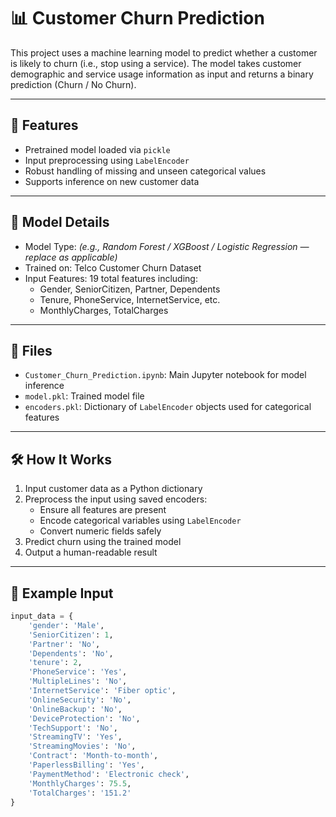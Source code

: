 # 📊 Customer Churn Prediction

This project uses a machine learning model to predict whether a customer is likely to churn (i.e., stop using a service). The model takes customer demographic and service usage information as input and returns a binary prediction (Churn / No Churn).

---

## 🚀 Features

- Pretrained model loaded via `pickle`
- Input preprocessing using `LabelEncoder`
- Robust handling of missing and unseen categorical values
- Supports inference on new customer data

---

## 🧠 Model Details

- Model Type: *(e.g., Random Forest / XGBoost / Logistic Regression — replace as applicable)*
- Trained on: Telco Customer Churn Dataset
- Input Features: 19 total features including:
  - Gender, SeniorCitizen, Partner, Dependents
  - Tenure, PhoneService, InternetService, etc.
  - MonthlyCharges, TotalCharges

---

## 📂 Files

- `Customer_Churn_Prediction.ipynb`: Main Jupyter notebook for model inference
- `model.pkl`: Trained model file
- `encoders.pkl`: Dictionary of `LabelEncoder` objects used for categorical features

---

## 🛠️ How It Works

1. Input customer data as a Python dictionary
2. Preprocess the input using saved encoders:
   - Ensure all features are present
   - Encode categorical variables using `LabelEncoder`
   - Convert numeric fields safely
3. Predict churn using the trained model
4. Output a human-readable result

---

## 🧪 Example Input

```python
input_data = {
    'gender': 'Male',
    'SeniorCitizen': 1,
    'Partner': 'No',
    'Dependents': 'No',
    'tenure': 2,
    'PhoneService': 'Yes',
    'MultipleLines': 'No',
    'InternetService': 'Fiber optic',
    'OnlineSecurity': 'No',
    'OnlineBackup': 'No',
    'DeviceProtection': 'No',
    'TechSupport': 'No',
    'StreamingTV': 'Yes',
    'StreamingMovies': 'No',
    'Contract': 'Month-to-month',
    'PaperlessBilling': 'Yes',
    'PaymentMethod': 'Electronic check',
    'MonthlyCharges': 75.5,
    'TotalCharges': '151.2'
}
